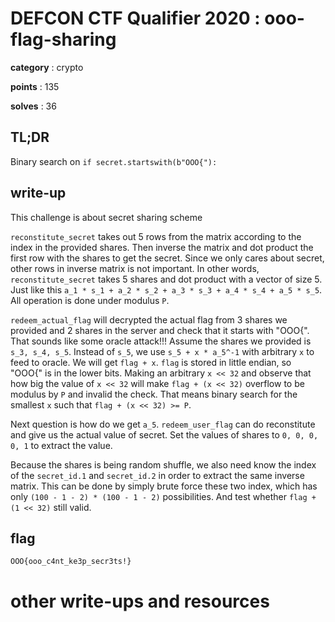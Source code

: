 # DEFCON CTF Qualifier 2020 : ooo-flag-sharing

**category** : crypto

**points** : 135

**solves** : 36

## TL;DR

Binary search on `if secret.startswith(b"OOO{"):`

## write-up

This challenge is about secret sharing scheme

`reconstitute_secret` takes out 5 rows from the matrix according to the index in the provided shares. Then inverse the matrix and dot product the first row with the shares to get the secret. Since we only cares about secret, other rows in inverse matrix is not important. In other words, `reconstitute_secret` takes 5 shares and dot product with a vector of size 5. Just like this `a_1 * s_1 + a_2 * s_2 + a_3 * s_3 + a_4 * s_4 + a_5 * s_5`. All operation is done under modulus `P`.

`redeem_actual_flag` will decrypted the actual flag from 3 shares we provided and 2 shares in the server and check that it starts with "OOO{". That sounds like some oracle attack!!! Assume the shares we provided is `s_3, s_4, s_5`. Instead of `s_5`, we use `s_5 + x * a_5^-1` with arbitrary `x` to feed to oracle. We will get `flag + x`. `flag` is stored in little endian, so "OOO{" is in the lower bits. Making an arbitrary `x << 32` and observe that how big the value of `x << 32` will make `flag + (x << 32)` overflow to be modulus by `P` and invalid the check. That means binary search for the smallest `x` such that `flag + (x << 32) >= P`.

Next question is how do we get `a_5`. `redeem_user_flag` can do reconstitute and give us the actual value of secret. Set the values of shares to `0, 0, 0, 0, 1` to extract the value.

Because the shares is being random shuffle, we also need know the index of the `secret_id.1` and `secret_id.2` in order to extract the same inverse matrix. This can be done by simply brute force these two index, which has only `(100 - 1 - 2) * (100 - 1 - 2)` possibilities. And test whether `flag + (1 << 32)` still valid.

## flag

`OOO{ooo_c4nt_ke3p_secr3ts!}`

# other write-ups and resources
